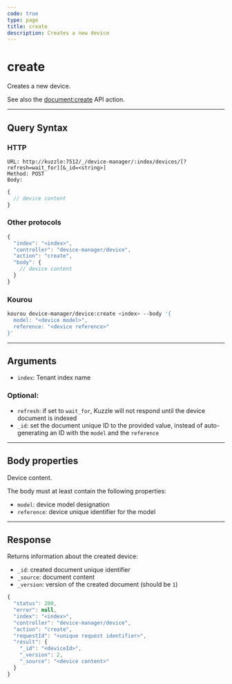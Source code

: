 ```yaml
---
code: true
type: page
title: create
description: Creates a new device
---
```


# create

Creates a new device.

See also the [document:create](/core/2/api/controllers/document/create) API action.

---

## Query Syntax

### HTTP

```http
URL: http://kuzzle:7512/_/device-manager/:index/devices/[?refresh=wait_for][&_id=<string>]
Method: POST
Body:
```

```js
{
  // device content
}
```

### Other protocols

```js
{
  "index": "<index>",
  "controller": "device-manager/device",
  "action": "create",
  "body": {
    // device content
  }
}
```

### Kourou

```bash
kourou device-manager/device:create <index> --body '{
  model: "<device model>",
  reference: "<device reference>"
}'
```

---

## Arguments

- `index`: Tenant index name

### Optional:

- `refresh`: if set to `wait_for`, Kuzzle will not respond until the device document is indexed
- `_id`: set the document unique ID to the provided value, instead of auto-generating an ID with the `model` and the `reference`

---

## Body properties

Device content.

The body must at least contain the following properties:
  - `model`: device model designation
  - `reference`: device unique identifier for the model

---

## Response

Returns information about the created device:

- `_id`: created document unique identifier
- `_source`: document content
- `_version`: version of the created document (should be `1`)

```js
{
  "status": 200,
  "error": null,
  "index": "<index>",
  "controller": "device-manager/device",
  "action": "create",
  "requestId": "<unique request identifier>",
  "result": {
    "_id": "<deviceId>",
    "_version": 2,
    "_source": "<device content>"
  }
}
```
